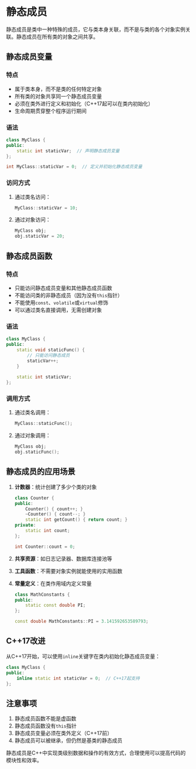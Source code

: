 # 静态成员

静态成员是类中一种特殊的成员，它与类本身关联，而不是与类的各个对象实例关联。静态成员在所有类的对象之间共享。

## 静态成员变量

### 特点
- 属于类本身，而不是类的任何特定对象
- 所有类的对象共享同一个静态成员变量
- 必须在类外进行定义和初始化（C++17起可以在类内初始化）
- 生命周期贯穿整个程序运行期间

### 语法
```cpp
class MyClass {
public:
    static int staticVar;  // 声明静态成员变量
};

int MyClass::staticVar = 0;  // 定义并初始化静态成员变量
```

### 访问方式
1. 通过类名访问：
   ```cpp
   MyClass::staticVar = 10;
   ```
2. 通过对象访问：
   ```cpp
   MyClass obj;
   obj.staticVar = 20;
   ```

## 静态成员函数

### 特点
- 只能访问静态成员变量和其他静态成员函数
- 不能访问类的非静态成员（因为没有`this`指针）
- 不能使用`const`、`volatile`或`virtual`修饰
- 可以通过类名直接调用，无需创建对象

### 语法
```cpp
class MyClass {
public:
    static void staticFunc() {
        // 只能访问静态成员
        staticVar++;
    }
    
    static int staticVar;
};
```

### 调用方式
1. 通过类名调用：
   ```cpp
   MyClass::staticFunc();
   ```
2. 通过对象调用：
   ```cpp
   MyClass obj;
   obj.staticFunc();
   ```

## 静态成员的应用场景

1. **计数器**：统计创建了多少个类的对象
   ```cpp
   class Counter {
   public:
       Counter() { count++; }
       ~Counter() { count--; }
       static int getCount() { return count; }
   private:
       static int count;
   };
   
   int Counter::count = 0;
   ```

2. **共享资源**：如日志记录器、数据库连接池等

3. **工具函数**：不需要对象实例就能使用的实用函数

4. **常量定义**：在类作用域内定义常量
   ```cpp
   class MathConstants {
   public:
       static const double PI;
   };
   
   const double MathConstants::PI = 3.141592653589793;
   ```

## C++17改进

从C++17开始，可以使用`inline`关键字在类内初始化静态成员变量：

```cpp
class MyClass {
public:
    inline static int staticVar = 0;  // C++17起支持
};
```

## 注意事项

1. 静态成员函数不能是虚函数
2. 静态成员函数没有`this`指针
3. 静态成员变量必须在类外定义（C++17前）
4. 静态成员可以被继承，但仍然是基类的静态成员

静态成员是C++中实现类级别数据和操作的有效方式，合理使用可以提高代码的模块性和效率。